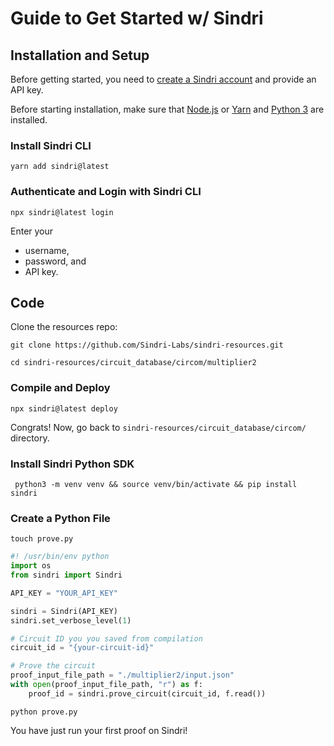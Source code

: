 # Guide to Get Started w/ Sindri

## Installation and Setup

Before getting started, you need to [create a Sindri account](https://sindri.app/signup) and provide an API key.

Before starting installation, make sure that [Node.js](https://nodejs.org/en) or [Yarn](https://yarnpkg.com/) and [Python 3](https://www.python.org/downloads/) are installed.

### Install Sindri CLI

```
yarn add sindri@latest
```

### Authenticate and Login with Sindri CLI

```
npx sindri@latest login
```

Enter your
- username,
- password, and
- API key.

## Code

Clone the resources repo:

```
git clone https://github.com/Sindri-Labs/sindri-resources.git
```

```
cd sindri-resources/circuit_database/circom/multiplier2
```

### Compile and Deploy

```
npx sindri@latest deploy
```

Congrats! Now, go back to `sindri-resources/circuit_database/circom/` directory.

### Install Sindri Python SDK

```
 python3 -m venv venv && source venv/bin/activate && pip install sindri
```

### Create a Python File

```
touch prove.py
```

```python
#! /usr/bin/env python
import os
from sindri import Sindri

API_KEY = "YOUR_API_KEY"

sindri = Sindri(API_KEY)
sindri.set_verbose_level(1)

# Circuit ID you you saved from compilation
circuit_id = "{your-circuit-id}"

# Prove the circuit
proof_input_file_path = "./multiplier2/input.json"
with open(proof_input_file_path, "r") as f:
    proof_id = sindri.prove_circuit(circuit_id, f.read())
```

```
python prove.py
```

You have just run your first proof on Sindri!
